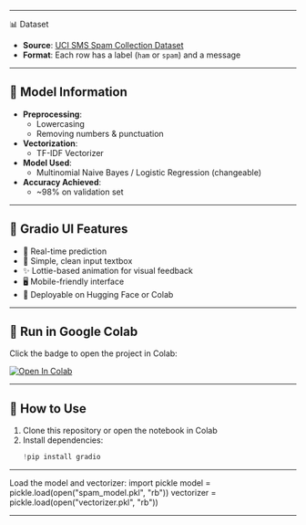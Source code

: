 
---

 📊 Dataset

- **Source**: [UCI SMS Spam Collection Dataset](https://www.kaggle.com/datasets/uciml/sms-spam-collection-dataset)
- **Format**: Each row has a label (`ham` or `spam`) and a message

---

## 🧠 Model Information

- **Preprocessing**:
  - Lowercasing
  - Removing numbers & punctuation
- **Vectorization**:
  - TF-IDF Vectorizer
- **Model Used**:
  - Multinomial Naive Bayes / Logistic Regression (changeable)
- **Accuracy Achieved**:
  - ~98% on validation set

---

## 🎨 Gradio UI Features

- 🎯 Real-time prediction
- 💬 Simple, clean input textbox
- ✨ Lottie-based animation for visual feedback
- 🖥️ Mobile-friendly interface
- 🚀 Deployable on Hugging Face or Colab

---

## 🚀 Run in Google Colab

Click the badge to open the project in Colab:

[![Open In Colab](https://colab.research.google.com/assets/colab-badge.svg)](https://colab.research.google.com/)

---


## 🧪 How to Use

1. Clone this repository or open the notebook in Colab
2. Install dependencies:
   ```python
   !pip install gradio
   
---

Load the model and vectorizer:
import pickle
model = pickle.load(open("spam_model.pkl", "rb"))
vectorizer = pickle.load(open("vectorizer.pkl", "rb"))

---
